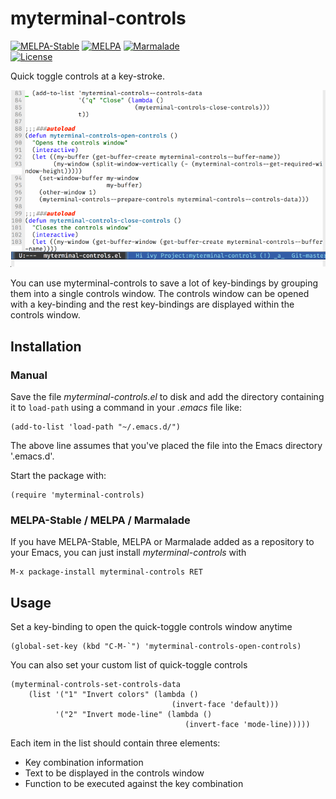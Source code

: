 # myterminal-controls

[![MELPA-Stable](http://stable.melpa.org/packages/myterminal-controls-badge.svg)](http://stable.melpa.org/#/myterminal-controls)
[![MELPA](http://melpa.org/packages/myterminal-controls-badge.svg)](http://melpa.org/#/myterminal-controls)
[![Marmalade](https://img.shields.io/badge/marmalade-available-8A2A8B.svg)](https://marmalade-repo.org/packages/myterminal-controls)  
[![License](https://img.shields.io/badge/LICENSE-GPL%20v3.0-blue.svg)](https://www.gnu.org/licenses/gpl.html)

Quick toggle controls at a key-stroke.

![Demo](images/demo.gif)

You can use myterminal-controls to save a lot of key-bindings by grouping them into a single controls window. The controls window can be opened with a key-binding and the rest key-bindings are displayed within the controls window.

## Installation

### Manual

Save the file *myterminal-controls.el* to disk and add the directory containing it to `load-path` using a command in your *.emacs* file like:

    (add-to-list 'load-path "~/.emacs.d/")

The above line assumes that you've placed the file into the Emacs directory '.emacs.d'.

Start the package with:

    (require 'myterminal-controls)

### MELPA-Stable / MELPA / Marmalade

If you have MELPA-Stable, MELPA or Marmalade added as a repository to your Emacs, you can just install *myterminal-controls* with

    M-x package-install myterminal-controls RET

## Usage

Set a key-binding to open the quick-toggle controls window anytime

    (global-set-key (kbd "C-M-`") 'myterminal-controls-open-controls)

You can also set your custom list of quick-toggle controls

    (myterminal-controls-set-controls-data
        (list '("1" "Invert colors" (lambda ()
                                        (invert-face 'default)))
              '("2" "Invert mode-line" (lambda ()
                                           (invert-face 'mode-line)))))

Each item in the list should contain three elements:

* Key combination information
* Text to be displayed in the controls window
* Function to be executed against the key combination
